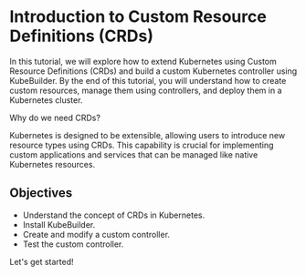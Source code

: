 # Introduction to Custom Resource Definitions (CRDs)

In this tutorial, we will explore how to extend Kubernetes using Custom Resource Definitions (CRDs) and build a custom Kubernetes controller using KubeBuilder. By the end of this tutorial, you will understand how to create custom resources, manage them using controllers, and deploy them in a Kubernetes cluster.

Why do we need CRDs?

Kubernetes is designed to be extensible, allowing users to introduce new resource types using CRDs. This capability is crucial for implementing custom applications and services that can be managed like native Kubernetes resources.

## Objectives
- Understand the concept of CRDs in Kubernetes.
- Install KubeBuilder.
- Create and modify a custom controller.
- Test the custom controller.

Let's get started!
